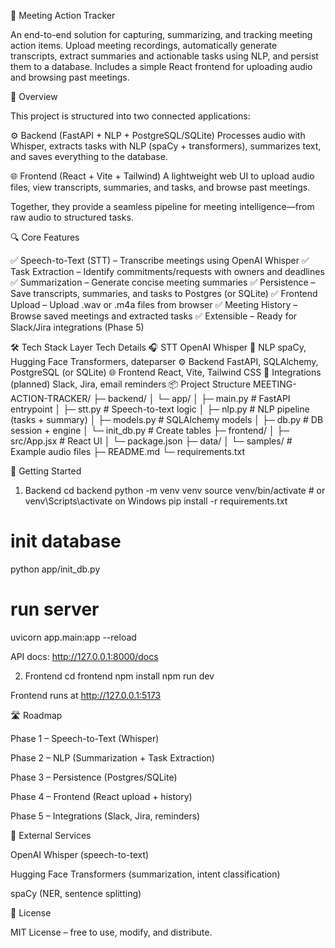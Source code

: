 🎤 Meeting Action Tracker

An end-to-end solution for capturing, summarizing, and tracking meeting action items.
Upload meeting recordings, automatically generate transcripts, extract summaries and actionable tasks using NLP, and persist them to a database.
Includes a simple React frontend for uploading audio and browsing past meetings.

🧩 Overview

This project is structured into two connected applications:

⚙️ Backend (FastAPI + NLP + PostgreSQL/SQLite)
Processes audio with Whisper, extracts tasks with NLP (spaCy + transformers), summarizes text, and saves everything to the database.

🌐 Frontend (React + Vite + Tailwind)
A lightweight web UI to upload audio files, view transcripts, summaries, and tasks, and browse past meetings.

Together, they provide a seamless pipeline for meeting intelligence—from raw audio to structured tasks.

🔍 Core Features

✅ Speech-to-Text (STT) – Transcribe meetings using OpenAI Whisper
✅ Task Extraction – Identify commitments/requests with owners and deadlines
✅ Summarization – Generate concise meeting summaries
✅ Persistence – Save transcripts, summaries, and tasks to Postgres (or SQLite)
✅ Frontend Upload – Upload .wav or .m4a files from browser
✅ Meeting History – Browse saved meetings and extracted tasks
✅ Extensible – Ready for Slack/Jira integrations (Phase 5)

🛠 Tech Stack
Layer	Tech Details
🎧 STT	OpenAI Whisper
🧠 NLP	spaCy, Hugging Face Transformers, dateparser
⚙️ Backend	FastAPI, SQLAlchemy, PostgreSQL (or SQLite)
🌐 Frontend	React, Vite, Tailwind CSS
🔗 Integrations (planned)	Slack, Jira, email reminders
📦 Project Structure
MEETING-ACTION-TRACKER/
├─ backend/
│  └─ app/
│     ├─ main.py         # FastAPI entrypoint
│     ├─ stt.py          # Speech-to-text logic
│     ├─ nlp.py          # NLP pipeline (tasks + summary)
│     ├─ models.py       # SQLAlchemy models
│     ├─ db.py           # DB session + engine
│     └─ init_db.py      # Create tables
├─ frontend/
│  ├─ src/App.jsx        # React UI
│  └─ package.json
├─ data/
│  └─ samples/           # Example audio files
├─ README.md
└─ requirements.txt

🚀 Getting Started
1. Backend
cd backend
python -m venv venv
source venv/bin/activate   # or venv\Scripts\activate on Windows
pip install -r requirements.txt

# init database
python app/init_db.py

# run server
uvicorn app.main:app --reload


API docs: http://127.0.0.1:8000/docs

2. Frontend
cd frontend
npm install
npm run dev


Frontend runs at http://127.0.0.1:5173

🛣 Roadmap

 Phase 1 – Speech-to-Text (Whisper)

 Phase 2 – NLP (Summarization + Task Extraction)

 Phase 3 – Persistence (Postgres/SQLite)

 Phase 4 – Frontend (React upload + history)

 Phase 5 – Integrations (Slack, Jira, reminders)

📡 External Services

OpenAI Whisper (speech-to-text)

Hugging Face Transformers (summarization, intent classification)

spaCy (NER, sentence splitting)

📖 License

MIT License – free to use, modify, and distribute.
